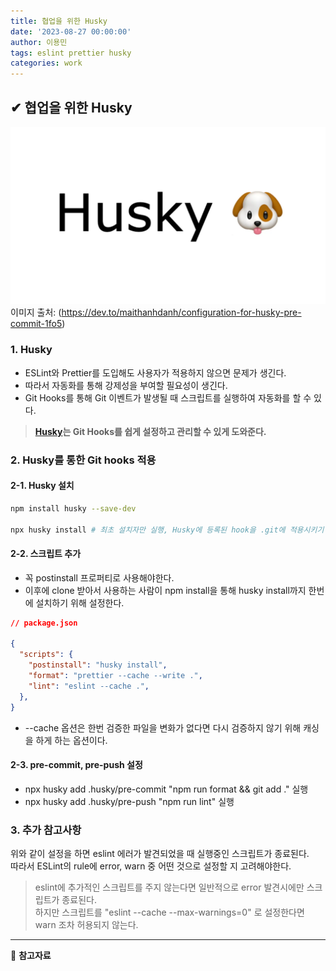```yaml
---
title: 협업을 위한 Husky
date: '2023-08-27 00:00:00'
author: 이용민
tags: eslint prettier husky
categories: work
---
```


## ✔ 협업을 위한 Husky

![Husky](image.png)
이미지 출처: (<https://dev.to/maithanhdanh/configuration-for-husky-pre-commit-1fo5>)

### 1. Husky

- ESLint와 Prettier를 도입해도 사용자가 적용하지 않으면 문제가 생긴다.  
- 따라서 자동화를 통해 강제성을 부여할 필요성이 생긴다.
- Git Hooks를 통해 Git 이벤트가 발생될 때 스크립트를 실행하여 자동화를 할 수 있다.

> **[Husky](https://typicode.github.io/husky/#/?id=articles)는 Git Hooks를 쉽게 설정하고 관리할 수 있게 도와준다.**

### 2. Husky를 통한 Git hooks 적용

#### 2-1. Husky 설치

```bash
npm install husky --save-dev

npx husky install # 최초 설치자만 실행, Husky에 등록된 hook을 .git에 적용시키기 위함

```

#### 2-2. 스크립트 추가

- 꼭 postinstall 프로퍼티로 사용해야한다.
- 이후에 clone 받아서 사용하는 사람이 npm install을 통해 husky install까지 한번에 설치하기 위해 설정한다.

```json
// package.json

{
  "scripts": {
    "postinstall": "husky install",
    "format": "prettier --cache --write .",
    "lint": "eslint --cache .",
  },
}
```

- --cache 옵션은 한번 검증한 파일을 변화가 없다면 다시 검증하지 않기 위해 캐싱을 하게 하는 옵션이다.

#### 2-3. pre-commit, pre-push 설정

- npx husky add .husky/pre-commit "npm run format && git add ." 실행
- npx husky add .husky/pre-push "npm run lint" 실행

### 3. 추가 참고사항

위와 같이 설정을 하면 eslint 에러가 발견되었을 때 실행중인 스크립트가 종료된다.  
따라서 ESLint의 rule에 error, warn 중 어떤 것으로 설정할 지 고려해야한다.  

> eslint에 추가적인 스크립트를 주지 않는다면 일반적으로 error 발견시에만 스크립트가 종료된다.  
> 하지만 스크립트를 "eslint --cache --max-warnings=0" 로 설정한다면 warn 조차 허용되지 않는다.

---

📂 **참고자료**  
